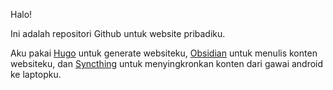 Halo!

Ini adalah repositori Github untuk website pribadiku. 

Aku pakai [Hugo](https://gohugo.io/) untuk generate websiteku, [Obsidian](https://obsidian.md/) untuk menulis konten websiteku, dan [Syncthing](https://syncthing.net/) untuk menyingkronkan konten dari gawai android ke laptopku.
